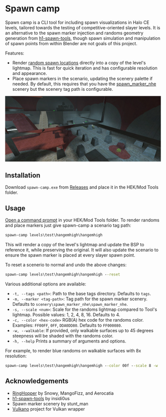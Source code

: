 # Spawn camp
Spawn camp is a CLI tool for including spawn visualizations in Halo CE levels, tailored towards the testing of competitive-oriented slayer levels. It is an alternative to the spawn marker injection and randoms geometry generation from [h1-spawn-tools](https://github.com/khstarr/h1-spawn-tools), though spawn simulation and manipulation of spawn points from within Blender are not goals of this project.

Features:

* Render [random spawn locations](https://c20.reclaimers.net/h1/guides/multiplayer/player-spawns#random-spawns) directly into a copy of the level's lightmap. This is fast for quick iteration and has configurable resolution and appearance.
* Place spawn markers in the scenario, updating the scenery palette if needed. By default, this requires that you have the [spawn_marker_nhe](https://github.com/khstarr/h1-spawn-tools/tree/main/tags/spawn-tool-tags/scenery/spawn_marker_nheo) scenery but the scenery tag path is configurable.

![](screenshot.png)

## Installation
Download `spawn-camp.exe` from [Releases](https://github.com/csauve/spawn-camp/releases/) and place it in the HEK/Mod Tools folder.

## Usage
[Open a command prompt](https://c20.reclaimers.net/general/command-line/#opening) in your HEK/Mod Tools folder. To render randoms and place markers just give spawn-camp a scenario tag path:

```cmd
spawn-camp levels\test\hangemhigh\hangemhigh
```

This will render a copy of the level's lightmap and update the BSP to reference it, while preserving the original. It will also update the scenario to ensure the spawn marker is placed at every slayer spawn point.

To reset a scenerio to normal and undo the above changes:

```cmd
spawn-camp levels\test\hangemhigh\hangemhigh --reset
```

Various additional options are available:

* `-t, --tags <path>`: Path to the base tags directory. Defaults to `tags`.
* `-m, --marker <tag-path>`: Tag path for the spawn marker scenery. Defaults to `scenery\spawn_marker_nhe\spawn_marker_nhe`.
* `-s, --scale <num>`: Scale for the randoms lightmap compared to Tool's lightmap. Possible values: 1, 2, 4, 8, 16. Defaults to 4.
* `-c, --color <hex-code>` RGB(A) hex code for the randoms color. Examples: `FF00FF`, `0FF`, `DDA0DD80`. Defaults to `FF000080`.
* `-w, --walkable`: If provided, only walkable surfaces up to 45 degrees steepness will be shaded with the randoms color.
* `-h, --help` Prints a summary of arguments and options.

For example, to render blue randoms on walkable surfaces with 8x resolution:

```cmd
spawn-camp levels\test\hangemhigh\hangemhigh --color 00f --scale 8 -w
```

## Acknowledgements
* [RingHopper](https://github.com/FishAndRips/ringhopper) by Snowy, MangoFizz, and Aerocatia
* [h1-spawn-tools](https://github.com/khstarr/h1-spawn-tools) by insidi0us
* Spawn marker scenery by stunt_man
* [Vulkano](https://github.com/vulkano-rs/vulkano) project for Vulkan wrapper